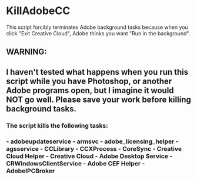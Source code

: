 # KillAdobeCC
This script forcibly terminates Adobe background tasks because when you click "Exit Creative Cloud", Adobe thinks you want "Run in the background".

<h2>WARNING:<h2>
I haven't tested what happens when you run this script while you have Photoshop, or another Adobe programs open, but I imagine it would NOT go well. Please save your work before killing background tasks.
  
<h3>The script kills the following tasks:<h3>
  - adobeupdateservice
  - armsvc
  - adobe_licensing_helper
  - agsservice
  - CCLibrary
  - CCXProcess
  - CoreSync
  - Creative Cloud Helper
  - Creative Cloud
  - Adobe Desktop Service
  - CRWindowsClientService
  - Adobe CEF Helper
  - AdobeIPCBroker
